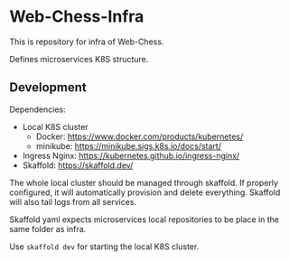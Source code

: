 # Web-Chess-Infra

This is repository for infra of Web-Chess.

Defines microservices K8S structure.

## Development

Dependencies:

- Local K8S cluster
  - Docker: <https://www.docker.com/products/kubernetes/>
  - minikube: <https://minikube.sigs.k8s.io/docs/start/>
- Ingress Nginx: <https://kubernetes.github.io/ingress-nginx/>
- Skaffold: <https://skaffold.dev/>

The whole local cluster should be managed through skaffold. If properly configured, it will automatically provision and delete everything. Skaffold will also tail logs from all services.

Skaffold yaml expects microservices local repositories to be place in the same folder as infra.

Use `skaffold dev` for starting the local K8S cluster.
